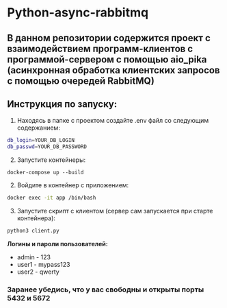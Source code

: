 # Python-async-rabbitmq

## В данном репозитории содержится проект с взаимодействием программ-клиентов с программой-сервером с помощью aio_pika (асинхронная обработка клиентских запросов с помощью очередей RabbitMQ)

## Инструкция по запуску:

1) Находясь в папке с проектом создайте .env файл со следующим содержанием:
```bash
db_login=YOUR_DB_LOGIN
db_passwd=YOUR_DB_PASSWORD
```
2) Запустите контейнеры:
```
docker-compose up --build
```

2) Войдите в контейнер с приложением:
```bash
docker exec -it app /bin/bash
```

3) Запустите скрипт с клиентом (сервер сам запускается при старте контейнера):
```bash
python3 client.py
```

**Логины и пароли пользователей:**
* admin - 123
* user1 - mypass123
* user2 - qwerty

### Заранее убедись, что у вас свободны и открыты порты 5432 и 5672